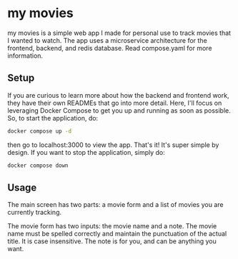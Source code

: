 # my movies

my movies is a simple web app I made for personal use to track movies that I wanted to watch. The app uses a microservice architecture for the frontend, backend, and redis database. Read compose.yaml for more information.

## Setup

If you are curious to learn more about how the backend and frontend work, they have their own READMEs that go into more detail. Here, I'll focus on leveraging Docker Compose to get you up and running as soon as possible. So, to start the application, do:

```bash
docker compose up -d
```

then go to localhost:3000 to view the app. That's it! It's super simple by design. If you want to stop the application, simply do:

```bash
docker compose down
```

## Usage

The main screen has two parts: a movie form and a list of movies you are currently tracking.

The movie form has two inputs: the movie name and a note. The movie name must be spelled correctly and maintain the punctuation of the actual title. It is case insensitive. The note is for you, and can be anything you want.
